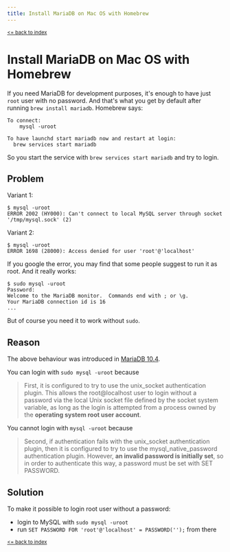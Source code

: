 ```yaml
---
title: Install MariaDB on Mac OS with Homebrew
---
```


<small>[<= back to index](/)</small>

# Install MariaDB on Mac OS with Homebrew

If you need MariaDB for development purposes, it's enough to have just `root` user with no password. And that's what you get by default after running `brew install mariadb`. Homebrew says:
```
To connect:
    mysql -uroot

To have launchd start mariadb now and restart at login:
  brew services start mariadb
```

So you start the service with `brew services start mariadb` and try to login.

## Problem

Variant 1:
```
$ mysql -uroot
ERROR 2002 (HY000): Can't connect to local MySQL server through socket '/tmp/mysql.sock' (2)
```

Variant 2:
```
$ mysql -uroot
ERROR 1698 (28000): Access denied for user 'root'@'localhost'
```

If you google the error, you may find that some people suggest to run it as root. And it really works:
```
$ sudo mysql -uroot
Password:
Welcome to the MariaDB monitor.  Commands end with ; or \g.
Your MariaDB connection id is 16
...
```

But of course you need it to work without `sudo`.

## Reason

The above behaviour was introduced in [MariaDB 10.4](https://mariadb.com/kb/en/authentication-from-mariadb-104/).

You can login with `sudo mysql -uroot` because
> First, it is configured to try to use the unix_socket authentication plugin. This allows the root@localhost user to login without a password via the local Unix socket file defined by the socket system variable, as long as the login is attempted from a process owned by the **operating system root user account**.

You cannot login with `mysql -uroot` because
> Second, if authentication fails with the unix_socket authentication plugin, then it is configured to try to use the mysql_native_password authentication plugin. However, **an invalid password is initially set**, so in order to authenticate this way, a password must be set with SET PASSWORD.

## Solution

To make it possible to login root user without a password:
- login to MySQL with `sudo mysql -uroot`
- run `SET PASSWORD FOR 'root'@'localhost' = PASSWORD('');` from there

<small>[<= back to index](/)</small>
